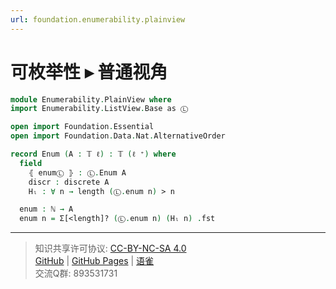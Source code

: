 ```yaml
---
url: foundation.enumerability.plainview
---
```


# 可枚举性 ▸ 普通视角

```agda
module Enumerability.PlainView where
import Enumerability.ListView.Base as Ⓛ

open import Foundation.Essential
open import Foundation.Data.Nat.AlternativeOrder

record Enum (A : 𝕋 ℓ) : 𝕋 (ℓ ⁺) where
  field
    ⦃ enumⓁ ⦄ : Ⓛ.Enum A
    discr : discrete A
    Hₗ : ∀ n → length (Ⓛ.enum n) > n

  enum : ℕ → A
  enum n = Σ[<length]? (Ⓛ.enum n) (Hₗ n) .fst
```

---
> 知识共享许可协议: [CC-BY-NC-SA 4.0](https://creativecommons.org/licenses/by-nc-sa/4.0/deed.zh)  
> [GitHub](https://github.com/choukh/MetaLogic/blob/main/src/Enumerability/PlainView.lagda.md) | [GitHub Pages](https://choukh.github.io/MetaLogic/Enumerability.PlainView.html) | [语雀](https://www.yuque.com/ocau/metalogic/enumerability.plainview)  
> 交流Q群: 893531731
